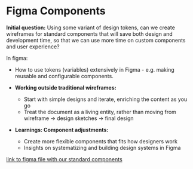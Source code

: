 # Figma Components

**Initial question:** Using some variant of design tokens, can we create wireframes for standard components that will save both design and development time, so that we can use more time on custom components and user experience?

In figma:

- How to use tokens (variables) extensively in Figma  - e.g. making reusable and configurable components.

- **Working outside traditional wireframes:**
  - Start with simple designs and iterate, enriching the content as you go
  - Treat the document as a living entity, rather than moving from wireframe → design sketches → final design
  
- **Learnings: Component adjustments:**
  - Create more flexible components that fits how designers work
  - Insights on systematizing and building design systems in Figma

[link to figma file with our standard components](https://www.figma.com/design/GY1nemSGeNZwA0WHCsXHDg/Defining-standard-components-in-Figma?node-id=2119-3080&t=WC2VNcs56L1jeqZj-1)
